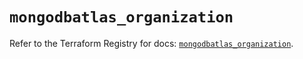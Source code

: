 # `mongodbatlas_organization`

Refer to the Terraform Registry for docs: [`mongodbatlas_organization`](https://registry.terraform.io/providers/mongodb/mongodbatlas/1.27.0/docs/resources/organization).
